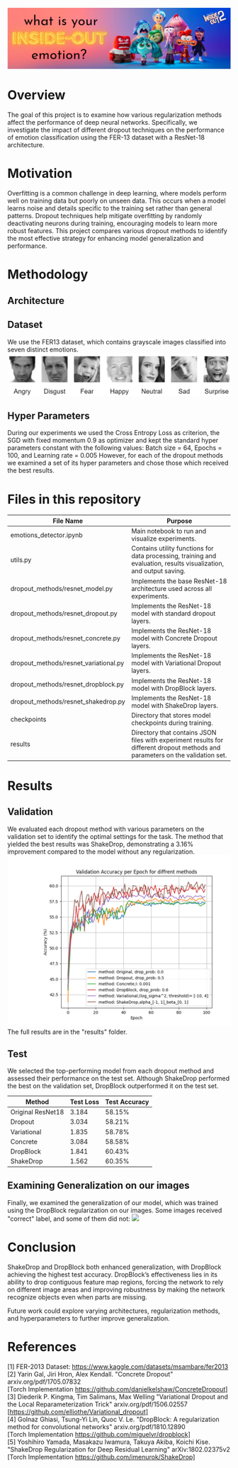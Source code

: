 ![](images/project_logo.png)


# Overview
The goal of this project is to examine how various regularization methods affect the performance of deep neural networks. 
Specifically, we investigate the impact of different dropout techniques on the performance of emotion classification using the FER-13 dataset with a ResNet-18 architecture.

# Motivation
Overfitting is a common challenge in deep learning, where models perform well on training data but poorly on unseen data. This occurs when a model learns noise and details specific to the training set rather than general patterns. Dropout techniques help mitigate overfitting by randomly deactivating neurons during training, encouraging models to learn more robust features. This project compares various dropout methods to identify the most effective strategy for enhancing model generalization and performance.

# Methodology
## Architecture

## Dataset
We use the FER13 dataset, which contains grayscale images classified into seven distinct emotions. 
![](icons/classes.png)

## Hyper Parameters
During our experiments we used the Cross Entropy Loss as criterion, the SGD with fixed momentum 0.9 as optimizer and kept the standard hyper parameters constant with the following values: Batch size = 64, 
Epochs = 100, and Learning rate = 0.005
However, for each of the dropout methods we examined a set of its hyper parameters and chose those which received the best results.


# Files in this repository

File Name   | Purpose
------------- | -------------
emotions_detector.ipynb  | Main notebook to run and visualize experiments.
utils.py  | Contains utility functions for data processing, training and evaluation, results visualization, and output saving.
dropout_methods/resnet_model.py  | Implements the base ResNet-18 architecture used across all experiments.
dropout_methods/resnet_dropout.py | Implements the ResNet-18 model with standard dropout layers.
dropout_methods/resnet_concrete.py | 	Implements the ResNet-18 model with Concrete Dropout layers.
dropout_methods/resnet_variational.py | Implements the ResNet-18 model with Variational Dropout layers.
dropout_methods/resnet_dropblock.py | Implements the ResNet-18 model with DropBlock layers.
dropout_methods/resnet_shakedrop.py | Implements the ResNet-18 model with ShakeDrop layers.
checkpoints | Directory that stores model checkpoints during training.
results | Directory that contains JSON files with experiment results for different dropout methods and parameters on the validation set.

# Results
## Validation
We evaluated each dropout method with various parameters on the validation set to identify the optimal settings for the task. The method that yielded the best results was ShakeDrop, demonstrating a 3.16% improvement compared to the model without any regularization.
![](results/best_results/best_results_val.png)
The full results are in the "results" folder.

## Test
We selected the top-performing model from each dropout method and assessed their performance on the test set. 
Although ShakeDrop performed the best on the validation set, DropBlock outperformed it on the test set.
 
Method   | Test Loss   | Test Accuracy
------------- | ------------- | -------------
Original ResNet18  |  3.184  |  58.15%
Dropout  |  3.034  |  58.21%
Variational   |  1.835  |  58.78%
Concrete  |  3.084  |  58.58%
DropBlock   |  1.841  |  60.43%
ShakeDrop  |  1.562  |  60.35%

## Examining Generalization on our images
Finally, we examined the generalization of our model, which was trained using the DropBlock regularization on our images. 
Some images received "correct" label, and some of them did not:
![](results/best_results/exp.png)

# Conclusion
ShakeDrop and DropBlock both enhanced generalization, with DropBlock achieving the highest test accuracy. DropBlock’s effectiveness lies in its ability to drop contiguous feature map regions, forcing the network to rely on different image areas and improving robustness by making the network recognize objects even when parts are missing.

Future work could explore varying architectures, regularization methods, and hyperparameters to further improve generalization.

# References
[1] FER-2013 Dataset: https://www.kaggle.com/datasets/msambare/fer2013  
[2] Yarin Gal, Jiri Hron, Alex Kendall. "Concrete Dropout" arxiv.org/pdf/1705.07832  
    [Torch Implementation https://github.com/danielkelshaw/ConcreteDropout]  
[3] Diederik P. Kingma, Tim Salimans, Max Welling "Variational Dropout and the Local Reparameterization Trick" arxiv.org/pdf/1506.02557  
    [https://github.com/elliothe/Variational_dropout]  
[4] Golnaz Ghiasi, Tsung-Yi Lin, Quoc V. Le. "DropBlock: A regularization method for convolutional networks" arxiv.org/pdf/1810.12890  
    [Torch Implementation https://github.com/miguelvr/dropblock]  
[5] Yoshihiro Yamada, Masakazu Iwamura, Takuya Akiba, Koichi Kise. "ShakeDrop Regularization for Deep Residual Learning" arXiv:1802.02375v2  
    [Torch Implementation https://github.com/imenurok/ShakeDrop]  
